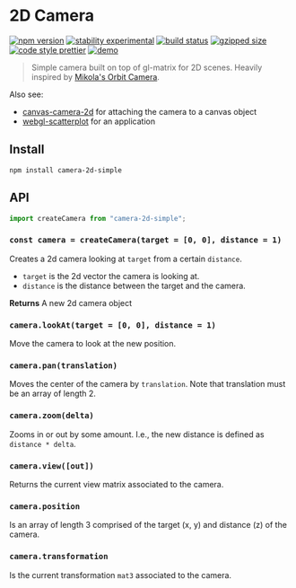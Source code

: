 # 2D Camera

[![npm version](https://img.shields.io/npm/v/camera-2d-simple.svg)](https://www.npmjs.com/package/camera-2d-simple)
[![stability experimental](https://img.shields.io/badge/stability-experimental-orange.svg)](https://nodejs.org/api/documentation.html#documentation_stability_index)
[![build status](https://travis-ci.org/flekschas/camera-2d.svg?branch=master)](https://travis-ci.org/flekschas/camera-2d)
[![gzipped size](https://img.shields.io/badge/gzipped%20size-0.9%20KB-6ae3c7.svg)](https://unpkg.com/camera-2d-simple)
[![code style prettier](https://img.shields.io/badge/code_style-prettier-ff69b4.svg)](https://github.com/prettier/prettier)
[![demo](https://img.shields.io/badge/demo-online-6ae3c7.svg)](https://flekschas.github.io/regl-scatterplot/)

> Simple camera built on top of gl-matrix for 2D scenes. Heavily inspired by [Mikola's Orbit Camera](https://github.com/mikolalysenko/orbit-camera).

Also see:

- [canvas-camera-2d](https://github.com/flekschas/canvas-camera-2d) for attaching the camera to a canvas object
- [webgl-scatterplot](https://github.com/flekschas/webgl-scatterplot) for an application

## Install

```
npm install camera-2d-simple
```

## API

```javascript
import createCamera from "camera-2d-simple";
```

### `const camera = createCamera(target = [0, 0], distance = 1)`

Creates a 2d camera looking at `target` from a certain `distance`.

- `target` is the 2d vector the camera is looking at.
- `distance` is the distance between the target and the camera.

**Returns** A new 2d camera object

### `camera.lookAt(target = [0, 0], distance = 1)`

Move the camera to look at the new position.

### `camera.pan(translation)`

Moves the center of the camera by `translation`. Note that translation must be an array of length 2.

### `camera.zoom(delta)`

Zooms in or out by some amount. I.e., the new distance is defined as `distance * delta`.

### `camera.view([out])`

Returns the current view matrix associated to the camera.

### `camera.position`

Is an array of length 3 comprised of the target (x, y) and distance (z) of the camera.

### `camera.transformation`

Is the current transformation `mat3` associated to the camera.
